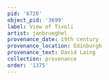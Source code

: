 ```yaml
---
pid: '6720'
object_pid: '3699'
label: View of Tivoli
artist: janbrueghel
provenance_date: 19th century
provenance_location: Edinburgh
provenance_text: David Laing
collection: provenance
order: '1375'
---
```

